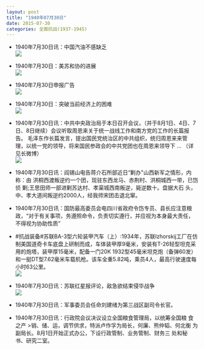 ```yaml
---
layout: post
title: "1940年07月30日"
date: 2015-07-30
categories: 全面抗战(1937-1945)
---
```


<meta name="referrer" content="no-referrer" />

- 1940年7月30日讯：中国汽油不感缺乏 <br/><img src="https://ww4.sinaimg.cn/large/aca367d8jw1eul73bqn23j20b606zq44.jpg" />

- 1940年7月30日：美苏和协的进展 <br/><img src="https://ww2.sinaimg.cn/large/aca367d8jw1eul5d0ljxlj20sh0xgqpd.jpg" />

- 1940年7月30日申报广告 <br/><img src="https://ww1.sinaimg.cn/large/aca367d8jw1eul3mh9ltoj20kz0h241n.jpg" />

- 1940年7月30日：突破当前经济上的困难 <br/><img src="https://ww3.sinaimg.cn/large/aca367d8jw1eul1vyyuawj21230hs7bh.jpg" />

- 1940年7月30日讯：中共中央政治局于本日召开会议，（并于8月1日、4日、7日、8日继续）会议听取周恩来关于统一战线工作和南方党的工作的长篇报告。 毛泽东作长篇发言，提出国民党统治区的中共组织，统归周恩来来管 理，以统一党的领导，将来国民参政会的中共党团也在周恩来领导下 ... （详见长微博） <br/><img src="https://ww2.sinaimg.cn/large/aca367d8jw1eukwotl6rdj20c809zjsn.jpg" />

- 1940年7月30日讯：阎锡山电告蒋介石所部近日“剿办"山西新军之情形，内称：由 洪桐西渡叛逆约一个团，现驻东西龙马、赤荆村、洪桐城西一带，已饬侦 剿;王思田师一部进剿苏达村、孝渠城西南叛逆，毙逆数十。盘据大石 头，中、孝大道间叛逆约2000人，经我师宋团击退北窜。 

- 1940年7月30日讯：国防最高委员会电四川省政府令饬专员、县长应注意粮政，“对于有关事项，务遵照命令，负责切实遵行，并应视为本身最大责任， 不得视为协助性质” 

- #抗战装备#苏联BA-3型六轮装甲汽车（上）:1934年，苏联Izhorskij工厂在仿制美国道奇卡车底盘上研制而成，车体装甲厚9毫米，安装有T-26轻型坦克采用的炮塔，装甲厚15毫米，配备一门20K 1932型45毫米坦克炮（备弹60发）和一挺DT型7.62毫米车载机枪。该车全重5.82吨，乘员4人，最高行驶速度每小时63公里。 <br/><img src="https://ww1.sinaimg.cn/large/aca367d8jw1eukkjclyq5j20m81rdara.jpg" />

- 1940年7月30日讯：苏联红星报评论，敌急欲结束侵华战争 <br/><img src="https://ww2.sinaimg.cn/large/aca367d8jw1eukit1xlwbj20fr0e50uh.jpg" />

- 1940年7月30日讯：军事委员会任命刘建绪为第三战区副司令长官。 

- 1940年7月30日讯：行政院会议决议设立全国粮食管理局，以统筹全国粮 食之产 >销、储、运，调节供求，特派卢作孚为局长，何廉、熊仲韬、何北衡 为副局长。8月1日开始正式办公，下设行政管制、业务管制、财务三 处和秘书、研究二室。 

